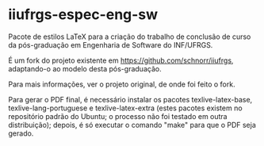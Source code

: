 iiufrgs-espec-eng-sw
====================

Pacote de estilos LaTeX para a criação do trabalho de conclusão de curso da pós-graduação em Engenharia de Software do INF/UFRGS.

É um fork do projeto existente em https://github.com/schnorr/iiufrgs, adaptando-o ao modelo desta pós-graduação.

Para mais informações, ver o projeto original, de onde foi feito o fork.

Para gerar o PDF final, é necessário instalar os pacotes texlive-latex-base, texlive-lang-portuguese e texlive-latex-extra (estes pacotes existem no repositório padrão do Ubuntu; o processo não foi testado em outra distribuição); depois, é só executar o comando "make" para que o PDF seja gerado.
